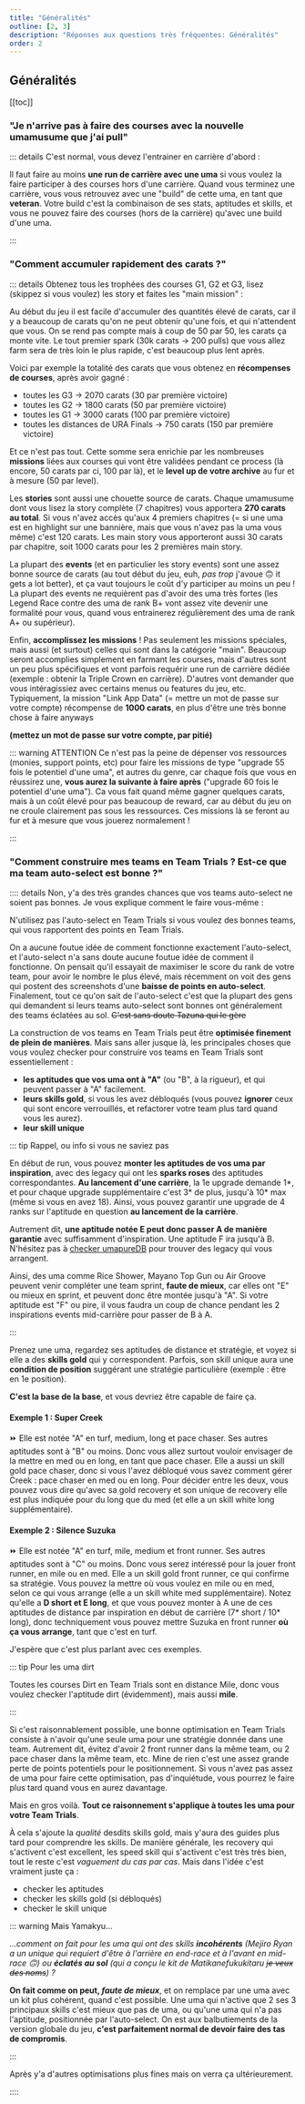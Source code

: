 ```yaml
---
title: "Généralités"
outline: [2, 3]
description: "Réponses aux questions très fréquentes: Généralités"
order: 2
---
```


## Généralités

[[toc]]

### "Je n'arrive pas à faire des courses avec la nouvelle umamusume que j'ai pull"

::: details C'est normal, vous devez l'entrainer en carrière d'abord :

Il faut faire au moins **une run de carrière avec une uma** si vous voulez la faire participer à des courses hors d'une carrière. Quand vous terminez une carrière, vous vous retrouvez avec une "build" de cette uma, en tant que **veteran**. Votre build c'est la combinaison de ses stats, aptitudes et skills, et vous ne pouvez faire des courses (hors de la carrière) qu'avec une build d'une uma.

:::

### "Comment accumuler rapidement des carats ?"

::: details Obtenez tous les trophées des courses G1, G2 et G3, lisez (skippez si vous voulez) les story et faites les "main mission" :

Au début du jeu il est facile d'accumuler des quantités élevé de carats, car il y a beaucoup de carats qu'on ne peut obtenir qu'une fois, et qui n'attendent que vous. On se rend pas compte mais à coup de 50 par 50, les carats ça monte vite. Le tout premier spark (30k carats → 200 pulls) que vous allez farm sera de très loin le plus rapide, c'est beaucoup plus lent après.

Voici par exemple la totalité des carats que vous obtenez en **récompenses de courses**, après avoir gagné :

- toutes les G3 → 2070 carats (30 par première victoire)
- toutes les G2 → 1800 carats (50 par première victoire)
- toutes les G1 → 3000 carats (100 par première victoire)
- toutes les distances de URA Finals → 750 carats (150 par première victoire)

Et ce n'est pas tout. Cette somme sera enrichie par les nombreuses **missions** liées aux courses qui vont être validées pendant ce process (là encore, 50 carats par ci, 100 par là), et le **level up de votre archive** au fur et à mesure (50 par level).

Les **stories** sont aussi une chouette source de carats. Chaque umamusume dont vous lisez la story complète (7 chapitres) vous apportera **270 carats au total**. Si vous n'avez accès qu'aux 4 premiers chapitres (= si une uma est en highlight sur une bannière, mais que vous n'avez pas la uma vous même) c'est 120 carats. Les main story vous apporteront aussi 30 carats par chapitre, soit 1000 carats pour les 2 premières main story.

La plupart des **events** (et en particulier les story events) sont une assez bonne source de carats (au tout début du jeu, euh, _pas trop_ j'avoue 🙃 it gets a lot better), et ça vaut toujours le coût d'y participer au moins un peu ! La plupart des events ne requièrent pas d'avoir des uma très fortes (les Legend Race contre des uma de rank B+ vont assez vite devenir une formalité pour vous, quand vous entrainerez régulièrement des uma de rank A+ ou supérieur).

Enfin, **accomplissez les missions** ! Pas seulement les missions spéciales, mais aussi (et surtout) celles qui sont dans la catégorie "main". Beaucoup seront accomplies simplement en farmant les courses, mais d'autres sont un peu plus spécifiques et vont parfois requérir une run de carrière dédiée (exemple : obtenir la Triple Crown en carrière). D'autres vont demander que vous intéragissiez avec certains menus ou features du jeu, etc. Typiquement, la mission "Link App Data" (= mettre un mot de passe sur votre compte) récompense de **1000 carats**, en plus d'être une très bonne chose à faire anyways

**(mettez un mot de passe sur votre compte, par pitié)**

::: warning ATTENTION
Ce n'est pas la peine de dépenser vos ressources (monies, support points, etc) pour faire les missions de type "upgrade 55 fois le potentiel d'une uma", et autres du genre, car chaque fois que vous en réussirez une, **vous aurez la suivante à faire après** ("upgrade 60 fois le potentiel d'une uma"). Ca vous fait quand même gagner quelques carats, mais à un coût élevé pour pas beaucoup de reward, car au début du jeu on ne croule clairement pas sous les ressources. Ces missions là se feront au fur et à mesure que vous jouerez normalement !

:::

### "Comment construire mes teams en Team Trials ? Est-ce que ma team auto-select est bonne ?"

:::: details Non, y'a des très grandes chances que vos teams auto-select ne soient pas bonnes. Je vous explique comment le faire vous-même :

N'utilisez pas l'auto-select en Team Trials si vous voulez des bonnes teams, qui vous rapportent des points en Team Trials.

On a aucune foutue idée de comment fonctionne exactement l'auto-select, et l'auto-select n'a sans doute aucune foutue idée de comment il fonctionne. On pensait qu'il essayait de maximiser le score du rank de votre team, pour avoir le nombre le plus élevé, mais récemment on voit des gens qui postent des screenshots d'une **baisse de points en auto-select**. Finalement, tout ce qu'on sait de l'auto-select c'est que la plupart des gens qui demandent si leurs teams auto-select sont bonnes ont généralement des teams éclatées au sol. ~~C'est sans doute Tazuna qui le gère~~

La construction de vos teams en Team Trials peut être **optimisée finement de plein de manières**. Mais sans aller jusque là, les principales choses que vous voulez checker pour construire vos teams en Team Trials sont essentiellement :

- **les aptitudes que vos uma ont à "A"** (ou "B", à la rigueur), et qui peuvent passer à "A" facilement.
- **leurs skills gold**, si vous les avez débloqués (vous pouvez **ignorer** ceux qui sont encore verrouillés, et refactorer votre team plus tard quand vous les aurez).
- **leur skill unique**

::: tip Rappel, ou info si vous ne saviez pas

En début de run, vous pouvez **monter les aptitudes de vos uma par inspiration**, avec des legacy qui ont les **sparks roses** des aptitudes correspondantes. **Au lancement d'une carrière**, la 1e upgrade demande 1*, et pour chaque upgrade supplémentaire c'est 3* de plus, jusqu'à 10\* max (même si vous en avez 18). Ainsi, vous pouvez garantir une upgrade de 4 ranks sur l'aptitude en question **au lancement de la carrière**.

Autrement dit, **une aptitude notée E peut donc passer A de manière garantie** avec suffisamment d'inspiration. Une aptitude F ira jusqu'à B. N'hésitez pas à [checker umapureDB](https://uma-global.pure-db.com/#/search) pour trouver des legacy qui vous arrangent.

Ainsi, des uma comme Rice Shower, Mayano Top Gun ou Air Groove peuvent venir compléter une team sprint, **faute de mieux**, car elles ont "E" ou mieux en sprint, et peuvent donc être montée jusqu'à "A". Si votre aptitude est "F" ou pire, il vous faudra un coup de chance pendant les 2 inspirations events mid-carrière pour passer de B à A.

:::

Prenez une uma, regardez ses aptitudes de distance et stratégie, et voyez si elle a des **skills gold** qui y correspondent. Parfois, son skill unique aura une **condition de position** suggérant une stratégie particulière (exemple : être en 1e position).

**C'est la base de la base**, et vous devriez être capable de faire ça.

#### Exemple 1 : Super Creek

⏩ Elle est notée "A" en turf, medium, long et pace chaser. Ses autres aptitudes sont à "B" ou moins. Donc vous allez surtout vouloir envisager de la mettre en med ou en long, en tant que pace chaser. Elle a aussi un skill gold pace chaser, donc si vous l'avez débloqué vous savez comment gérer Creek : pace chaser en med ou en long. Pour décider entre les deux, vous pouvez vous dire qu'avec sa gold recovery et son unique de recovery elle est plus indiquée pour du long que du med (et elle a un skill white long supplémentaire).

#### Exemple 2 : Silence Suzuka

⏩ Elle est notée "A" en turf, mile, medium et front runner. Ses autres aptitudes sont à "C" ou moins. Donc vous serez intéressé pour la jouer front runner, en mile ou en med. Elle a un skill gold front runner, ce qui confirme sa stratégie. Vous pouvez la mettre où vous voulez en mile ou en med, selon ce qui vous arrange (elle a un skill white med supplémentaire). Notez qu'elle a **D short et E long**, et que vous pouvez monter à A une de ces aptitudes de distance par inspiration en début de carrière (7* short / 10* long), donc techniquement vous pouvez mettre Suzuka en front runner **où ça vous arrange**, tant que c'est en turf.

J'espère que c'est plus parlant avec ces exemples.

::: tip Pour les uma dirt

Toutes les courses Dirt en Team Trials sont en distance Mile, donc vous voulez checker l'aptitude dirt (évidemment), mais aussi **mile**.

:::

Si c'est raisonnablement possible, une bonne optimisation en Team Trials consiste à n'avoir qu'une seule uma pour une stratégie donnée dans une team. Autrement dit, évitez d'avoir 2 front runner dans la même team, ou 2 pace chaser dans la même team, etc. Mine de rien c'est une assez grande perte de points potentiels pour le positionnement. Si vous n'avez pas assez de uma pour faire cette optimisation, pas d'inquiétude, vous pourrez le faire plus tard quand vous en aurez davantage.

Mais en gros voilà. **Tout ce raisonnement s'applique à toutes les uma pour votre Team Trials**.

À cela s'ajoute la _qualité_ desdits skills gold, mais y'aura des guides plus tard pour comprendre les skills. De manière générale, les recovery qui s'activent c'est excellent, les speed skill qui s'activent c'est très très bien, tout le reste c'est _vaguement du cas par cas_. Mais dans l'idée c'est vraiment juste ça :

- checker les aptitudes
- checker les skills gold (si débloqués)
- checker le skill unique

::: warning Mais Yamakyu...

_...comment on fait pour les uma qui ont des skills **incohérents** (Mejiro Ryan a un unique qui requiert d'être à l'arrière en end-race et à l'avant en mid-race 🙃) ou **éclatés au sol** (qui a conçu le kit de Matikanefukukitaru ~~je veux des noms~~) ?_

**On fait comme on peut, _faute de mieux_**, et on remplace par une uma avec un kit plus cohérent, quand c'est possible. Une uma qui n'active que 2 ses 3 principaux skills c'est mieux que pas de uma, ou qu'une uma qui n'a pas l'aptitude, positionnée par l'auto-select. On est aux balbutiements de la version globale du jeu, **c'est parfaitement normal de devoir faire des tas de compromis**.

:::

Après y'a d'autres optimisations plus fines mais on verra ça ultérieurement.

::::
